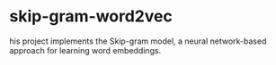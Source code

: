 # skip-gram-word2vec
his project implements the Skip-gram model, a neural network-based approach for learning word embeddings.
